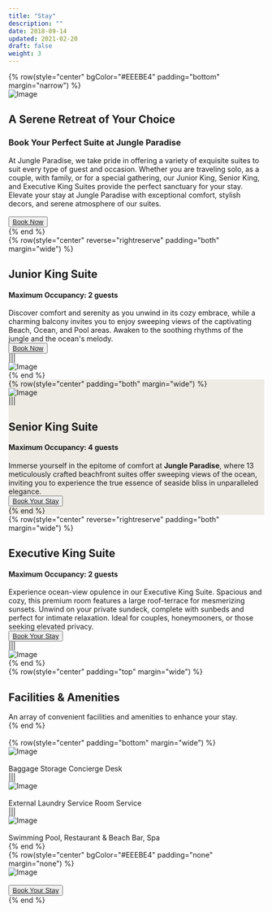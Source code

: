 ```yaml
---
title: "Stay"
description: ""
date: 2018-09-14
updated: 2021-02-20
draft: false
weight: 3
---
```


<!-- section 1 (header) -->

{% row(style="center" bgColor="#EEEBE4" padding="bottom" margin="narrow") %}

<div class="container mx-auto">

![Image](./img/stay_header.png#mx-auto)

## A Serene Retreat of Your Choice

### Book Your Perfect Suite at Jungle Paradise

<p class="max-w-6xl mx-auto">At  Jungle Paradise, we take pride in offering a variety of exquisite suites to suit every type of guest and occasion. Whether you are traveling solo, as a couple, with family, or for a special gathering, our Junior King, Senior King, and Executive King Suites provide the perfect sanctuary for your stay.  Elevate your stay at  Jungle Paradise with exceptional comfort, stylish decors, and serene atmosphere of our suites.</p>

<br>

<button><a href="mailto:info@jungleparadise.tf" target="_blank">Book Now</a></button>

</div>

{% end %}

<!-- section 2 -->

<div class="container mx-auto">

{% row(style="center" reverse="rightreserve" padding="both" margin="wide") %}

## Junior King Suite

#### Maximum Occupancy: 2 guests

Discover comfort and serenity as you unwind in its cozy embrace, while a charming balcony invites you to enjoy sweeping views of the captivating Beach, Ocean, and Pool areas. Awaken to the soothing rhythms of the jungle and the ocean's melody.

<button><a href="mailto:info@jungleparadise.tf" target="_blank">Book Now</a></button>

|||

![Image](./img/junior1.png#mx-auto)

{% end %}

</div>

<!-- section 3 -->

<div class="myColor">

<div class="container mx-auto">

{% row(style="center" padding="both" margin="wide") %}

![Image](./img/senior1.png#mx-auto)

|||

## Senior King Suite

#### Maximum Occupancy: 4 guests

Immerse yourself in the epitome of comfort at  **Jungle Paradise**, where 13 meticulously crafted beachfront suites offer sweeping views of the ocean, inviting you to experience the true essence of seaside bliss in unparalleled elegance.

<button><a href="mailto:info@jungleparadise.tf" target="_blank">Book Your Stay</a></button>

{% end %}

</div>
</div>

<!-- section 4 -->

<div class="container mx-auto">

{% row(style="center" reverse="rightreserve" padding="both" margin="wide") %}

## Executive King Suite

#### Maximum Occupancy: 2 guests

Experience ocean-view opulence in our Executive King Suite. Spacious and cozy, this premium room features a large roof-terrace for mesmerizing sunsets. Unwind on your private sundeck, complete with sunbeds and perfect for intimate relaxation. Ideal for couples, honeymooners, or those seeking elevated privacy. 

<button><a href="mailto:info@jungleparadise.tf" target="_blank">Book Your Stay</a></button>

|||

![Image](./img/executive1.png#mx-auto)

{% end %}

</div>

<!-- section 5 -->

<div class="container mx-auto">

{% row(style="center" padding="top" margin="wide") %}

## Facilities & Amenities

An array of convenient facilities and amenities to enhance your stay.

{% end %}

<br>

{% row(style="center" padding="bottom" margin="wide") %}

![Image](./img/facilities1.png#mx-auto)

<br>

Baggage Storage
Concierge Desk

|||

![Image](./img/facilities2.png#mx-auto)

<br>

External Laundry Service
Room Service

|||

![Image](./img/facilities3.png#mx-auto)

<br>

Swimming Pool, Restaurant & Beach Bar, Spa

{% end %}

</div>

<!-- section 5 -->

{% row(style="center" bgColor="#EEEBE4" padding="none" margin="none") %}

![Image](./img/stay_bottom.png#mx-auto)

<br>

<button class="mb-8"><a href="mailto:info@jungleparadise.tf" target="_blank">Book Your Stay</a></button>

{% end %}

<style>
  .myColor{

  background-color:#EEEBE4; 
}

p{

    margin: 0px;

}

    </style>
